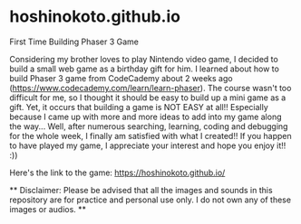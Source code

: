# hoshinokoto.github.io
First Time Building Phaser 3 Game

Considering my brother loves to play Nintendo video game, I decided to build a small web game as a birthday gift for him.
I learned about how to build Phaser 3 game from CodeCademy about 2 weeks ago (https://www.codecademy.com/learn/learn-phaser).
The course wasn't too difficult for me, so I thought it should be easy to build up a mini game as a gift.
Yet, it occurs that building a game is NOT EASY at all!!
Especially because I came up with more and more ideas to add into my game along the way...
Well, after numerous searching, learning, coding and debugging for the whole week, I finally am satisfied with what I created!!
If you happen to have played my game, I appreciate your interest and hope you enjoy it!! :))

Here's the link to the game: https://hoshinokoto.github.io/

** Disclaimer: Please be advised that all the images and sounds in this repository are for practice and personal use only.
I do not own any of these images or audios. **
